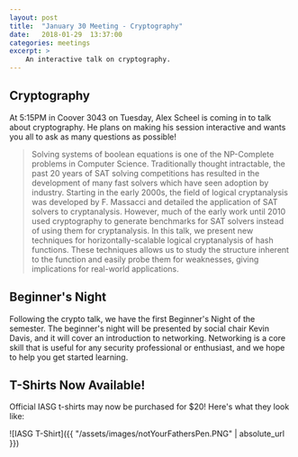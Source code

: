 ```yaml
---
layout: post
title:  "January 30 Meeting - Cryptography"
date:   2018-01-29  13:37:00
categories: meetings
excerpt: >
    An interactive talk on cryptography.
---
```


Cryptography
---
At 5:15PM in Coover 3043 on Tuesday, Alex Scheel is coming in to talk about
cryptography. He plans on making his session interactive and wants you all to
ask as many questions as possible!

> Solving systems of boolean equations is one of the NP-Complete problems in
Computer Science. Traditionally thought intractable, the past 20 years of SAT
solving competitions has resulted in the development of many fast solvers which
have seen adoption by industry. Starting in the early 2000s, the field of
logical cryptanalysis was developed by F. Massacci and detailed the application
of SAT solvers to cryptanalysis. However, much of the early work until 2010
used cryptography to generate benchmarks for SAT solvers instead of using them
for cryptanalysis. In this talk, we present new techniques for
horizontally-scalable logical cryptanalysis of hash functions. These techniques
allows us to study the structure inherent to the function and easily probe them
for weaknesses, giving implications for real-world applications.

Beginner's Night
---
Following the crypto talk, we have the first Beginner's Night of the semester.
The beginner's night will be presented by social chair Kevin Davis, and it will
cover an introduction to networking. Networking is a core skill that is useful
for any security professional or enthusiast, and we hope to help you get
started learning.

T-Shirts Now Available!
---
Official IASG t-shirts may now be purchased for $20! Here's what they look like:

![IASG T-Shirt]({{ "/assets/images/notYourFathersPen.PNG" | absolute_url }})
